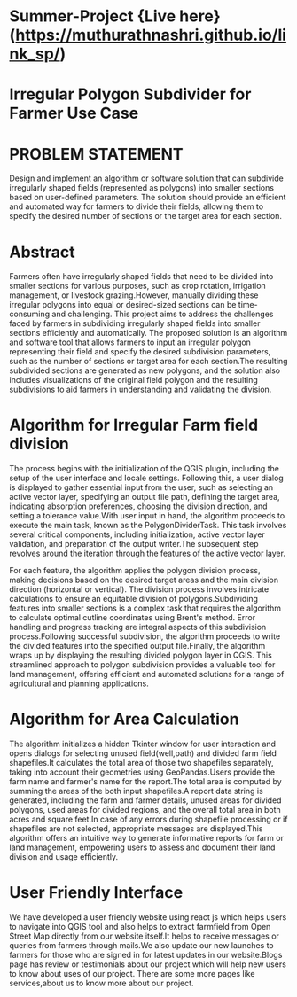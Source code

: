 # Summer-Project {Live here}(https://muthurathnashri.github.io/link_sp/)
# Irregular Polygon Subdivider for Farmer Use Case

# PROBLEM  STATEMENT
Design and implement an algorithm or software solution that can subdivide irregularly shaped fields (represented as polygons) into smaller sections based on user-defined parameters. The solution should provide an efficient and automated way for farmers to divide their fields, allowing them to specify the desired number of sections or the target area for each section.

# Abstract
Farmers often have irregularly shaped fields that need to be divided into smaller sections for various purposes, such as crop rotation, irrigation management, or livestock grazing.However, manually dividing these irregular polygons into equal or desired-sized sections can be time-consuming and challenging. This project aims to address the challenges faced by farmers in subdividing irregularly shaped fields into smaller sections efficiently and automatically. The proposed solution is an algorithm and software tool that allows farmers to input an irregular polygon representing their field and specify the desired subdivision parameters, such as the number of sections or target area for each section.The resulting subdivided sections are generated as new polygons, and the solution also includes visualizations of the original field polygon and the resulting subdivisions to aid farmers in understanding and validating the division.

# Algorithm for Irregular Farm field division
The process begins with the initialization of the QGIS plugin, including the setup of the user interface and locale settings. Following this, a user dialog is displayed to gather essential input from the user, such as selecting an active vector layer, specifying an output file path, defining the target area, indicating absorption preferences, choosing the division direction, and setting a tolerance value.With user input in hand, the algorithm proceeds to execute the main task, known as the PolygonDividerTask. This task involves several critical components, including initialization, active vector layer validation, and preparation of the output writer.The subsequent step revolves around the iteration through the features of the active vector layer.

For each feature, the algorithm applies the polygon division process, making decisions based on the desired target areas and the main division direction (horizontal or vertical). The division process involves intricate calculations to ensure an equitable division of polygons.Subdividing features into smaller sections is a complex task that requires the algorithm to calculate optimal cutline coordinates using Brent's method. Error handling and progress tracking are integral aspects of this subdivision process.Following successful subdivision, the algorithm proceeds to write the divided features into the specified output file.Finally, the algorithm wraps up by displaying the resulting divided polygon layer in QGIS. This streamlined approach to polygon subdivision provides a valuable tool for land management, offering efficient and automated solutions for a range of agricultural and planning applications.

# Algorithm for Area Calculation
The algorithm initializes a hidden Tkinter window for user interaction and opens dialogs for selecting unused field(well,path) and divided farm field shapefiles.It calculates the total area of those two shapefiles separately, taking into account their geometries using GeoPandas.Users provide the farm name and farmer's name for the report.The total area is computed by summing the areas of the both input shapefiles.A report data string is generated, including the farm and farmer details, unused areas for divided polygons, used areas for divided regions, and the overall total area in both acres and square feet.In case of any errors during shapefile processing or if shapefiles are not selected, appropriate messages are displayed.This algorithm offers an intuitive way to generate informative reports for farm or land management, empowering users to assess and document their land division and usage efficiently.

# User Friendly Interface
We have developed a user friendly website using react js which helps users to navigate into QGIS tool and also helps to extract farmfield from Open Street Map directly from our website itself.It helps to receive messages or queries from farmers through mails.We also update our new launches to farmers for those who are signed in for latest updates in our website.Blogs page has review or testimonials about our project which will help new users to know about uses of our project. There are some more pages like services,about us to know more about our project. 
